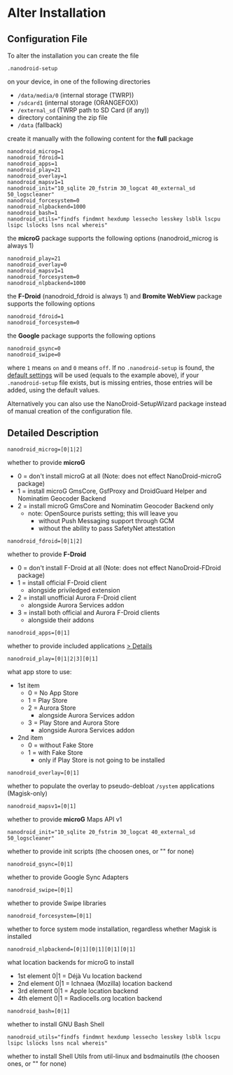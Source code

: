 # Alter Installation

## Configuration File

To alter the installation you can create the file

`.nanodroid-setup`

on your device, in one of the following directories

* `/data/media/0` (internal storage (TWRP))
* `/sdcard1` (internal storage (ORANGEFOX))
* `/external_sd` (TWRP path to SD Card (if any))
* directory containing the zip file
* `/data` (fallback)

create it manually with the following content for the **full** package

```
nanodroid_microg=1
nanodroid_fdroid=1
nanodroid_apps=1
nanodroid_play=21
nanodroid_overlay=1
nanodroid_mapsv1=1
nanodroid_init="10_sqlite 20_fstrim 30_logcat 40_external_sd 50_logscleaner"
nanodroid_forcesystem=0
nanodroid_nlpbackend=1000
nanodroid_bash=1
nanodroid_utils="findfs findmnt hexdump lessecho lesskey lsblk lscpu lsipc lslocks lsns ncal whereis"
```

the **microG** package supports the following options (nanodroid_microg is always 1)

```
nanodroid_play=21
nanodroid_overlay=0
nanodroid_mapsv1=1
nanodroid_forcesystem=0
nanodroid_nlpbackend=1000
```

the **F-Droid** (nanodroid_fdroid is always 1) and **Bromite WebView** package supports the following options

```
nanodroid_fdroid=1
nanodroid_forcesystem=0
```

the **Google** package supports the following options

```
nanodroid_gsync=0
nanodroid_swipe=0
```

where `1` means `on` and `0` means `off`. If no `.nanodroid-setup` is found, the [default settings](.nanodroid-setup) will be used (equals to the example above), if your `.nanodroid-setup` file exists, but is missing entries, those entries will be added, using the default values.

Alternatively you can also use the NanoDroid-SetupWizard package instead of manual creation of the configuration file.

## Detailed Description

`nanodroid_microg=[0|1|2]`

whether to provide **microG**

* 0 = don't install microG at all (Note: does not effect NanoDroid-microG package)
* 1 = install microG GmsCore, GsfProxy and DroidGuard Helper and Nominatim Geocoder Backend
* 2 = install microG GmsCore and Nominatim Geocoder Backend only
  * note: OpenSource purists setting; this will leave you
      * without Push Messaging support through GCM
      * without the ability to pass SafetyNet attestation

`nanodroid_fdroid=[0|1|2]`

whether to provide **F-Droid**

* 0 = don't install F-Droid at all (Note: does not effect NanoDroid-FDroid package)
* 1 = install official F-Droid client
  * alongside priviledged extension
* 2 = install unofficial Aurora F-Droid client
  * alongside Aurora Services addon
* 3 = install both official and Aurora F-Droid clients
  * alongside their addons

`nanodroid_apps=[0|1]`

whether to provide included applications [> Details](doc/Applications.md)

`nanodroid_play=[0|1|2|3][0|1]`

what app store to use:
* 1st item
  * 0 = No App Store
  * 1 = Play Store
  * 2 = Aurora Store
      * alongside Aurora Services addon
  * 3 = Play Store and Aurora Store
      * alongside Aurora Services addon
* 2nd item
  * 0 = without Fake Store
  * 1 = with Fake Store
       * only if Play Store is not going to be installed

`nanodroid_overlay=[0|1]`

whether to populate the overlay to pseudo-debloat `/system` applications (Magisk-only)

`nanodroid_mapsv1=[0|1]`

whether to provide **microG** Maps API v1

`nanodroid_init="10_sqlite 20_fstrim 30_logcat 40_external_sd 50_logscleaner"`

whether to provide init scripts (the choosen ones, or "" for none)

`nanodroid_gsync=[0|1]`

whether to provide Google Sync Adapters

`nanodroid_swipe=[0|1]`

whether to provide Swipe libraries

`nanodroid_forcesystem=[0|1]`

whether to force system mode installation, regardless whether Magisk is installed

`nanodroid_nlpbackend=[0|1][0|1][0|1][0|1]`

what location backends for microG to install
* 1st element 0|1 = Déjà Vu location backend
* 2nd element 0|1 = Ichnaea (Mozilla) location backend
* 3rd element 0|1 = Apple location backend
* 4th element 0|1 = Radiocells.org location backend

`nanodroid_bash=[0|1]`

whether to install GNU Bash Shell

`nanodroid_utils="findfs findmnt hexdump lessecho lesskey lsblk lscpu lsipc lslocks lsns ncal whereis"`

whether to install Shell Utils from util-linux and bsdmainutils (the choosen ones, or "" for none)
